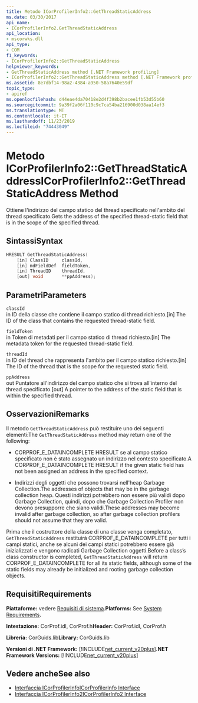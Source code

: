 ```yaml
---
title: Metodo ICorProfilerInfo2::GetThreadStaticAddress
ms.date: 03/30/2017
api_name:
- ICorProfilerInfo2.GetThreadStaticAddress
api_location:
- mscorwks.dll
api_type:
- COM
f1_keywords:
- ICorProfilerInfo2::GetThreadStaticAddress
helpviewer_keywords:
- GetThreadStaticAddress method [.NET Framework profiling]
- ICorProfilerInfo2::GetThreadStaticAddress method [.NET Framework profiling]
ms.assetid: 8e7dbf14-98a2-4384-a950-58a7640e59df
topic_type:
- apiref
ms.openlocfilehash: d44eae4da70418e2d4f398b2bacee1fb53d55b60
ms.sourcegitcommit: 9a39f2a06f110c9c7ca54ba216900d038aa14ef3
ms.translationtype: MT
ms.contentlocale: it-IT
ms.lasthandoff: 11/23/2019
ms.locfileid: "74443049"
---
```

# <a name="icorprofilerinfo2getthreadstaticaddress-method"></a><span data-ttu-id="c1859-102">Metodo ICorProfilerInfo2::GetThreadStaticAddress</span><span class="sxs-lookup"><span data-stu-id="c1859-102">ICorProfilerInfo2::GetThreadStaticAddress Method</span></span>
<span data-ttu-id="c1859-103">Ottiene l'indirizzo del campo statico del thread specificato nell'ambito del thread specificato.</span><span class="sxs-lookup"><span data-stu-id="c1859-103">Gets the address of the specified thread-static field that is in the scope of the specified thread.</span></span>  
  
## <a name="syntax"></a><span data-ttu-id="c1859-104">Sintassi</span><span class="sxs-lookup"><span data-stu-id="c1859-104">Syntax</span></span>  
  
```cpp  
HRESULT GetThreadStaticAddress(  
    [in] ClassID     classId,  
    [in] mdFieldDef  fieldToken,  
    [in] ThreadID    threadId,  
    [out] void       **ppAddress);  
```  
  
## <a name="parameters"></a><span data-ttu-id="c1859-105">Parametri</span><span class="sxs-lookup"><span data-stu-id="c1859-105">Parameters</span></span>  
 `classId`  
 <span data-ttu-id="c1859-106">in ID della classe che contiene il campo statico di thread richiesto.</span><span class="sxs-lookup"><span data-stu-id="c1859-106">[in] The ID of the class that contains the requested thread-static field.</span></span>  
  
 `fieldToken`  
 <span data-ttu-id="c1859-107">in Token di metadati per il campo statico di thread richiesto.</span><span class="sxs-lookup"><span data-stu-id="c1859-107">[in] The metadata token for the requested thread-static field.</span></span>  
  
 `threadId`  
 <span data-ttu-id="c1859-108">in ID del thread che rappresenta l'ambito per il campo statico richiesto.</span><span class="sxs-lookup"><span data-stu-id="c1859-108">[in] The ID of the thread that is the scope for the requested static field.</span></span>  
  
 `ppAddress`  
 <span data-ttu-id="c1859-109">out Puntatore all'indirizzo del campo statico che si trova all'interno del thread specificato.</span><span class="sxs-lookup"><span data-stu-id="c1859-109">[out] A pointer to the address of the static field that is within the specified thread.</span></span>  
  
## <a name="remarks"></a><span data-ttu-id="c1859-110">Osservazioni</span><span class="sxs-lookup"><span data-stu-id="c1859-110">Remarks</span></span>  
 <span data-ttu-id="c1859-111">Il metodo `GetThreadStaticAddress` può restituire uno dei seguenti elementi:</span><span class="sxs-lookup"><span data-stu-id="c1859-111">The `GetThreadStaticAddress` method may return one of the following:</span></span>  
  
- <span data-ttu-id="c1859-112">CORPROF_E_DATAINCOMPLETE HRESULT se al campo statico specificato non è stato assegnato un indirizzo nel contesto specificato.</span><span class="sxs-lookup"><span data-stu-id="c1859-112">A CORPROF_E_DATAINCOMPLETE HRESULT if the given static field has not been assigned an address in the specified context.</span></span>  
  
- <span data-ttu-id="c1859-113">Indirizzi degli oggetti che possono trovarsi nell'heap Garbage Collection.</span><span class="sxs-lookup"><span data-stu-id="c1859-113">The addresses of objects that may be in the garbage collection heap.</span></span> <span data-ttu-id="c1859-114">Questi indirizzi potrebbero non essere più validi dopo Garbage Collection, quindi, dopo che Garbage Collection Profiler non devono presupporre che siano validi.</span><span class="sxs-lookup"><span data-stu-id="c1859-114">These addresses may become invalid after garbage collection, so after garbage collection profilers should not assume that they are valid.</span></span>  
  
 <span data-ttu-id="c1859-115">Prima che il costruttore della classe di una classe venga completato, `GetThreadStaticAddress` restituirà CORPROF_E_DATAINCOMPLETE per tutti i campi statici, anche se alcuni dei campi statici potrebbero essere già inizializzati e vengono radicati Garbage Collection oggetti.</span><span class="sxs-lookup"><span data-stu-id="c1859-115">Before a class’s class constructor is completed, `GetThreadStaticAddress` will return CORPROF_E_DATAINCOMPLETE for all its static fields, although some of the static fields may already be initialized and rooting garbage collection objects.</span></span>  
  
## <a name="requirements"></a><span data-ttu-id="c1859-116">Requisiti</span><span class="sxs-lookup"><span data-stu-id="c1859-116">Requirements</span></span>  
 <span data-ttu-id="c1859-117">**Piattaforme:** vedere [Requisiti di sistema](../../../../docs/framework/get-started/system-requirements.md).</span><span class="sxs-lookup"><span data-stu-id="c1859-117">**Platforms:** See [System Requirements](../../../../docs/framework/get-started/system-requirements.md).</span></span>  
  
 <span data-ttu-id="c1859-118">**Intestazione:** CorProf.idl, CorProf.h</span><span class="sxs-lookup"><span data-stu-id="c1859-118">**Header:** CorProf.idl, CorProf.h</span></span>  
  
 <span data-ttu-id="c1859-119">**Libreria:** CorGuids.lib</span><span class="sxs-lookup"><span data-stu-id="c1859-119">**Library:** CorGuids.lib</span></span>  
  
 <span data-ttu-id="c1859-120">**Versioni di .NET Framework:** [!INCLUDE[net_current_v20plus](../../../../includes/net-current-v20plus-md.md)]</span><span class="sxs-lookup"><span data-stu-id="c1859-120">**.NET Framework Versions:** [!INCLUDE[net_current_v20plus](../../../../includes/net-current-v20plus-md.md)]</span></span>  
  
## <a name="see-also"></a><span data-ttu-id="c1859-121">Vedere anche</span><span class="sxs-lookup"><span data-stu-id="c1859-121">See also</span></span>

- [<span data-ttu-id="c1859-122">Interfaccia ICorProfilerInfo</span><span class="sxs-lookup"><span data-stu-id="c1859-122">ICorProfilerInfo Interface</span></span>](../../../../docs/framework/unmanaged-api/profiling/icorprofilerinfo-interface.md)
- [<span data-ttu-id="c1859-123">Interfaccia ICorProfilerInfo2</span><span class="sxs-lookup"><span data-stu-id="c1859-123">ICorProfilerInfo2 Interface</span></span>](../../../../docs/framework/unmanaged-api/profiling/icorprofilerinfo2-interface.md)
